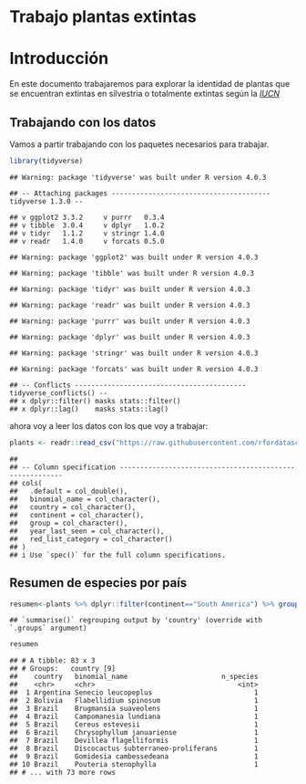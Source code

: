 Trabajo plantas extintas
================

# Introducción

En este documento trabajaremos para explorar la identidad de plantas que
se encuentran extintas en silvestria o totalmente extintas según la
[*IUCN*](https://www.iucnredlist.org/)

## Trabajando con los datos

Vamos a partir trabajando con los paquetes necesarios para trabajar.

``` r
library(tidyverse)
```

    ## Warning: package 'tidyverse' was built under R version 4.0.3

    ## -- Attaching packages --------------------------------------- tidyverse 1.3.0 --

    ## v ggplot2 3.3.2     v purrr   0.3.4
    ## v tibble  3.0.4     v dplyr   1.0.2
    ## v tidyr   1.1.2     v stringr 1.4.0
    ## v readr   1.4.0     v forcats 0.5.0

    ## Warning: package 'ggplot2' was built under R version 4.0.3

    ## Warning: package 'tibble' was built under R version 4.0.3

    ## Warning: package 'tidyr' was built under R version 4.0.3

    ## Warning: package 'readr' was built under R version 4.0.3

    ## Warning: package 'purrr' was built under R version 4.0.3

    ## Warning: package 'dplyr' was built under R version 4.0.3

    ## Warning: package 'stringr' was built under R version 4.0.3

    ## Warning: package 'forcats' was built under R version 4.0.3

    ## -- Conflicts ------------------------------------------ tidyverse_conflicts() --
    ## x dplyr::filter() masks stats::filter()
    ## x dplyr::lag()    masks stats::lag()

ahora voy a leer los datos con los que voy a trabajar:

``` r
plants <- readr::read_csv("https://raw.githubusercontent.com/rfordatascience/tidytuesday/master/data/2020/2020-08-18/plants.csv")
```

    ## 
    ## -- Column specification --------------------------------------------------------
    ## cols(
    ##   .default = col_double(),
    ##   binomial_name = col_character(),
    ##   country = col_character(),
    ##   continent = col_character(),
    ##   group = col_character(),
    ##   year_last_seen = col_character(),
    ##   red_list_category = col_character()
    ## )
    ## i Use `spec()` for the full column specifications.

## Resumen de especies por país

``` r
resumen<-plants %>% dplyr::filter(continent=="South America") %>% group_by(country, binomial_name) %>% summarise(n_species=n())
```

    ## `summarise()` regrouping output by 'country' (override with `.groups` argument)

``` r
resumen
```

    ## # A tibble: 83 x 3
    ## # Groups:   country [9]
    ##    country   binomial_name                       n_species
    ##    <chr>     <chr>                                   <int>
    ##  1 Argentina Senecio leucopeplus                         1
    ##  2 Bolivia   Flabellidium spinosum                       1
    ##  3 Brazil    Brugmansia suaveolens                       1
    ##  4 Brazil    Campomanesia lundiana                       1
    ##  5 Brazil    Cereus estevesii                            1
    ##  6 Brazil    Chrysophyllum januariense                   1
    ##  7 Brazil    Devillea flagelliformis                     1
    ##  8 Brazil    Discocactus subterraneo-proliferans         1
    ##  9 Brazil    Gomidesia cambessedeana                     1
    ## 10 Brazil    Pouteria stenophylla                        1
    ## # ... with 73 more rows
